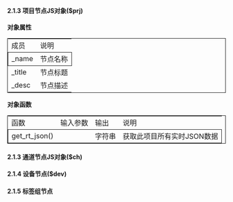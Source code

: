 #### 2.1.3 项目节点JS对象($prj)

**对象属性**

<table style="width:100%;border:1px solid;">
    <tr>
      <td>成员</td>
      <td>说明</td>
    </tr>
    <tr style="border:1px solid;">
      <td>_name</td>
      <td>节点名称</td>
    </tr>
    <tr>
      <td>_title</td>
      <td>节点标题</td>
    </tr>
    <tr>
      <td>_desc</td>
      <td>节点描述</td>
    </tr>
</table>

**对象函数**

<table style="width:100%;border:1px solid;">
    <tr>
      <td>函数</td>
      <td>输入参数</td>
      <td>输出</td>
      <td>说明</td>
    </tr>
    <tr style="border:1px solid;">
      <td>get_rt_json() </td>
      <td></td>
      <td>字符串</td>
      <td>获取此项目所有实时JSON数据</td>
    </tr>

</table>

#### 2.1.3 通道节点JS对象($ch)

#### 2.1.4 设备节点($dev)

#### 2.1.5 标签组节点
